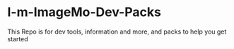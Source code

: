 # I-m-ImageMo-Dev-Packs
This Repo is for dev tools, information and more, and packs to help you get started
